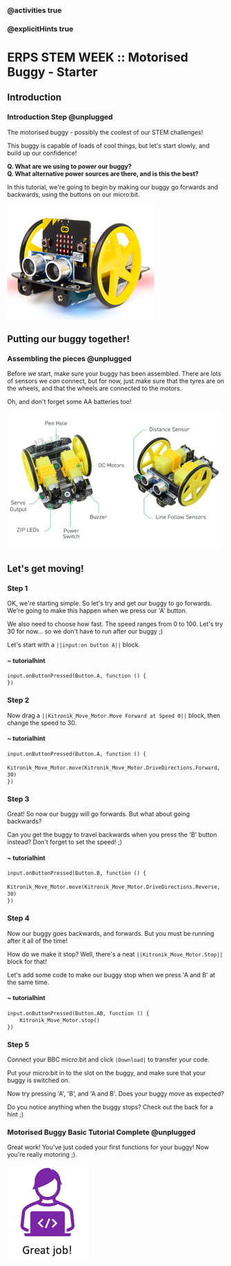 ### @activities true
### @explicitHints true

# ERPS STEM WEEK :: Motorised Buggy - Starter

## Introduction
### Introduction Step @unplugged
The motorised buggy - possibly the coolest of our STEM challenges!  
  
This buggy is capable of loads of cool things, but let's start slowly, and build up our confidence!  
  
**Q. What are we using to power our buggy?**  
**Q. What alternative power sources are there, and is this the best?**
  
In this tutorial, we're going to begin by making our buggy go forwards and backwards, using the buttons on our micro:bit.

![Motorised Buggy](https://raw.githubusercontent.com/niaxotim/erps-buggy-basic-movement/master/assets/buggy.png)

## Putting our buggy together!
### Assembling the pieces @unplugged
Before we start, make sure your buggy has been assembled. There are lots of sensors we *can* connect, but for now, just make
sure that the tyres are on the wheels, and that the wheels are connected to the motors.  
  
Oh, and don't forget some AA batteries too!

![Buggy Key Features](https://raw.githubusercontent.com/niaxotim/erps-buggy-basic-movement/master/assets/features.png)


## Let's get moving!
### Step 1
OK, we're starting simple. So let's try and get our buggy to go forwards. We're going to make this happen
when we press our 'A' button.  

We also need to choose how fast. The speed ranges from 0 to 100.  Let's try 30 for now... so we don't have to run after our buggy ;)

Let's start with a ``||input:on button A||`` block.

#### ~ tutorialhint
```blocks
input.onButtonPressed(Button.A, function () {
})
```

### Step 2
Now drag a ``||Kitronik_Move_Motor.Move Forward at Speed 0||`` block, then change the speed to 30.  
  
#### ~ tutorialhint
```blocks
input.onButtonPressed(Button.A, function () {
    Kitronik_Move_Motor.move(Kitronik_Move_Motor.DriveDirections.Forward, 30)
})
```

### Step 3
Great! So now our buggy will go forwards. But what about going backwards?  

Can you get the buggy to travel backwards when you press the 'B' button instead? Don't forget to set the speed! ;)  
  
#### ~ tutorialhint
```blocks
input.onButtonPressed(Button.B, function () {
    Kitronik_Move_Motor.move(Kitronik_Move_Motor.DriveDirections.Reverse, 30)
})

```

### Step 4
Now our buggy goes backwards, and forwards. But you must be running after it all of the time!  
  
How do we make it stop? Well, there's a neat ``||Kitronik_Move_Motor.Stop||`` block for that!  
  
Let's add some code to make our buggy stop when we press 'A and B' at the same time.

#### ~ tutorialhint
```blocks
input.onButtonPressed(Button.AB, function () {
    Kitronik_Move_Motor.stop()
})
```

### Step 5
Connect your BBC micro:bit and click ``|Download|`` to transfer your code.  

Put your micro:bit in to the slot on the buggy, and make sure that your buggy is switched on.  

Now try pressing 'A', 'B', and 'A and B'. Does your buggy move as expected?  

Do you notice anything when the buggy stops? Check out the back for a hint ;)

### Motorised Buggy Basic Tutorial Complete @unplugged
Great work! You've just coded your first functions for your buggy! Now you're really motoring ;). 

![Great job](https://raw.githubusercontent.com/niaxotim/erps-buggy-basic-movement/master/assets/great_job.png)
